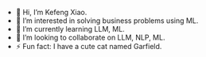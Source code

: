 - 👋 Hi, I’m Kefeng Xiao.
- 👀 I’m interested in solving business problems using ML.
- 🌱 I’m currently learning LLM, ML.
- 💞️ I’m looking to collaborate on LLM, NLP, ML.
- ⚡ Fun fact: I have a cute cat named Garfield.

